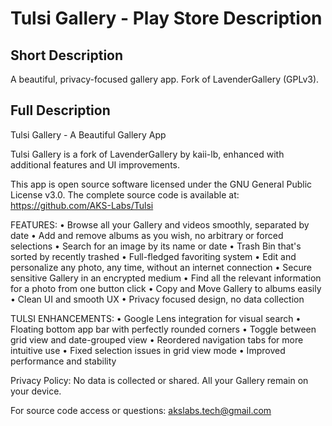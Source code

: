 # Tulsi Gallery - Play Store Description

## Short Description
A beautiful, privacy-focused gallery app. Fork of LavenderGallery (GPLv3).

## Full Description
Tulsi Gallery - A Beautiful Gallery App

Tulsi Gallery is a fork of LavenderGallery by kaii-lb, enhanced with additional features and UI improvements.

This app is open source software licensed under the GNU General Public License v3.0.
The complete source code is available at: https://github.com/AKS-Labs/Tulsi

FEATURES:
• Browse all your Gallery and videos smoothly, separated by date
• Add and remove albums as you wish, no arbitrary or forced selections
• Search for an image by its name or date
• Trash Bin that's sorted by recently trashed
• Full-fledged favoriting system
• Edit and personalize any photo, any time, without an internet connection
• Secure sensitive Gallery in an encrypted medium
• Find all the relevant information for a photo from one button click
• Copy and Move Gallery to albums easily
• Clean UI and smooth UX
• Privacy focused design, no data collection

TULSI ENHANCEMENTS:
• Google Lens integration for visual search
• Floating bottom app bar with perfectly rounded corners
• Toggle between grid view and date-grouped view
• Reordered navigation tabs for more intuitive use
• Fixed selection issues in grid view mode
• Improved performance and stability

Privacy Policy: No data is collected or shared. All your Gallery remain on your device.

For source code access or questions: akslabs.tech@gmail.com
